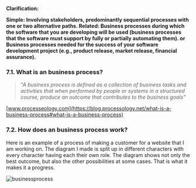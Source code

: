 **Clarification:**

**Simple: Involving stakeholders, predominantly sequential processes with one or two alternative paths.
Related:
Business processes during which the software that you are developing will be used (business processes that the software must support by fully or partially automating them). 
or
Business processes needed for the success of your software development project (e.g., product release, market release, financial assurance).**


### 7.1. What is an business process?
><i>"A business process is defined as a collection of business tasks and activities that when performed by people or systems in a structured course, produce an outcome that contributes to the business goals"</i>
 
[www.processeology.com](https://blog.processology.net/what-is-a-business-process#what-is-a-business-process)
 
### 7.2. How does an business process work?

Here is an example of a process of making a customer for a website that I am working on. The diagram I made is split up in different characters with every character having each their own role. The diagram shows not only the best outcome, but also the other possibilities at some cases. That is what it makes it a progress. 

![businessprocess](https://user-images.githubusercontent.com/73832880/173385358-6124a6c5-0317-4f11-a8ff-cb24ba8c7bd8.JPG)


